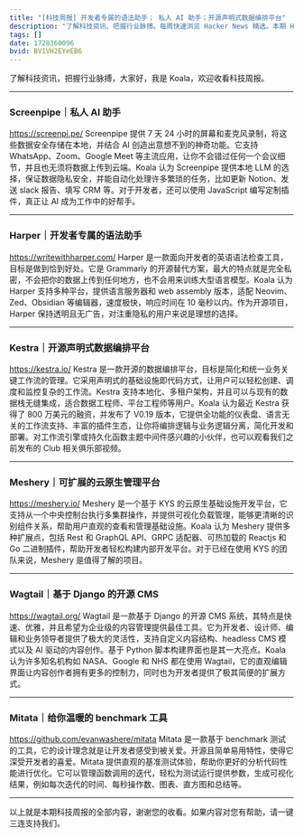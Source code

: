 ```yaml
---
title: "[科技周报] 开发者专属的语法助手； 私人 AI 助手；开源声明式数据编排平台"
description: "了解科技资讯、把握行业脉搏。每周快速浏览 Hacker News 精选。本期 Hacker Newsletter 地址：https://www.daemonology.net/hn-daily/"
tags: []
date: 1728360096
bvid: BV1VH2EYeEB6
---
```

了解科技资讯，把握行业脉搏，大家好，我是 Koala，欢迎收看科技周报。

---

### Screenpipe｜私人 AI 助手
https://screenpi.pe/
Screenpipe 提供 7 天 24 小时的屏幕和麦克风录制，将这些数据安全存储在本地，并结合 AI 创造出意想不到的神奇功能。它支持 WhatsApp、Zoom、Google Meet 等主流应用，让你不会错过任何一个会议细节，并且也无须将数据上传到云端。Koala 认为 Screenpipe 提供本地 LLM 的选择，保证数据隐私安全，并能自动化处理许多繁琐的任务，比如更新 Notion、发送 slack 报告、填写 CRM 等。对于开发者，还可以使用 JavaScript 编写定制插件，真正让 AI 成为工作中的好帮手。

---

### Harper｜开发者专属的语法助手
https://writewithharper.com/
Harper 是一款面向开发者的英语语法检查工具，目标是做到恰到好处。它是 Grammarly 的开源替代方案，最大的特点就是完全私密，不会把你的数据上传到任何地方，也不会用来训练大型语言模型。Koala 认为 Harper 支持多种平台，提供语言服务器和 web assembly 版本，适配 Neovim、Zed、Obsidian 等编辑器，速度极快，响应时间在 10 毫秒以内。作为开源项目，Harper 保持透明且无广告，对注重隐私的用户来说是理想的选择。

---

### Kestra｜开源声明式数据编排平台
https://kestra.io/
Kestra 是一款开源的数据编排平台，目标是简化和统一业务关键工作流的管理。它采用声明式的基础设施即代码方式，让用户可以轻松创建、调度和监控复杂的工作流。Kestra 支持本地化、多租户架构，并且可以与现有的数据栈无缝集成，适合数据工程师、平台工程师等用户。Koala 认为最近 Kestra 获得了 800 万美元的融资，并发布了 V0.19 版本，它提供全功能的仪表盘、语言无关的工作流支持、丰富的插件生态，让你将编排逻辑与业务逻辑分离，简化开发和部署。对工作流引擎或持久化函数主题中间件感兴趣的小伙伴，也可以观看我们之前发布的 Club 相关俱乐部视频。

---

### Meshery｜可扩展的云原生管理平台
https://meshery.io/
Meshery 是一个基于 KYS 的云原生基础设施开发平台，它支持从一个中央控制台执行多集群操作，并提供可视化负载管理，能够更清晰的识别组件关系，帮助用户直观的查看和管理基础设施。Koala 认为 Meshery 提供多种扩展点，包括 Rest 和 GraphQL API、GRPC 适配器、可热加载的 Reactjs 和 Go 二进制插件，帮助开发者轻松构建内部开发平台。对于已经在使用 KYS 的团队来说，Meshery 是值得了解的项目。

---

### Wagtail｜基于 Django 的开源 CMS
https://wagtail.org/
Wagtail 是一款基于 Django 的开源 CMS 系统，其特点是快速、优雅，并且希望为企业级的内容管理提供最佳工具。它为开发者、设计师、编辑和业务领导者提供了极大的灵活性，支持自定义内容结构、headless CMS 模式以及 AI 驱动的内容创作。基于 Python 脚本构建界面也是其一大亮点。Koala 认为许多知名机构如 NASA、Google 和 NHS 都在使用 Wagtail，它的直观编辑界面让内容创作者拥有更多的控制力，同时也为开发者提供了极其简便的扩展方式。

---

### Mitata｜给你温暖的 benchmark 工具
https://github.com/evanwashere/mitata
Mitata 是一款基于 benchmark 测试的工具，它的设计理念就是让开发者感受到被关爱。开源且简单易用特性，使得它深受开发者的喜爱。Mitata 提供直观的基准测试体验，帮助你更好的分析代码性能进行优化。它可以管理函数调用的迭代，轻松为测试运行提供参数，生成可视化结果，例如每次迭代的时间、每秒操作数、图表、直方图和总结等。

---

以上就是本期科技周报的全部内容，谢谢您的收看。如果内容对您有帮助，请一键三连支持我们。

